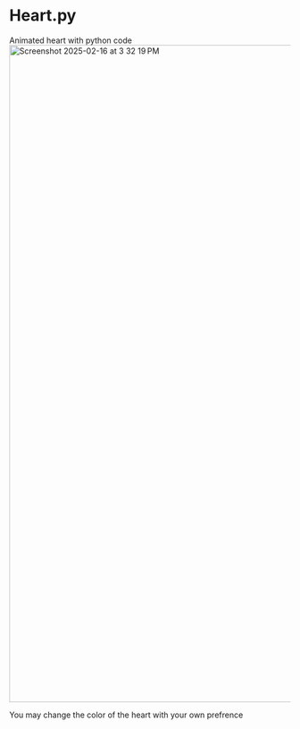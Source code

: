 # Heart.py
Animated heart with python code
<img width="1177" alt="Screenshot 2025-02-16 at 3 32 19 PM" src="https://github.com/user-attachments/assets/c7c0eba1-6383-4ca6-bc67-a9b001257b83" />

<p>You may change the color of the heart with your own prefrence</p>
